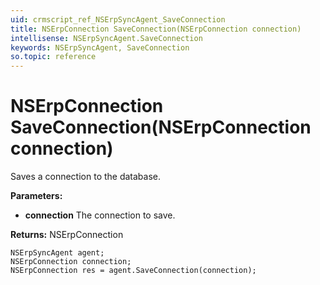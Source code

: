 ```yaml
---
uid: crmscript_ref_NSErpSyncAgent_SaveConnection
title: NSErpConnection SaveConnection(NSErpConnection connection)
intellisense: NSErpSyncAgent.SaveConnection
keywords: NSErpSyncAgent, SaveConnection
so.topic: reference
---
```


# NSErpConnection SaveConnection(NSErpConnection connection)

Saves a connection to the database.

**Parameters:**
 - **connection** The connection to save.

**Returns:** NSErpConnection

```crmscript
NSErpSyncAgent agent;
NSErpConnection connection;
NSErpConnection res = agent.SaveConnection(connection);
```

